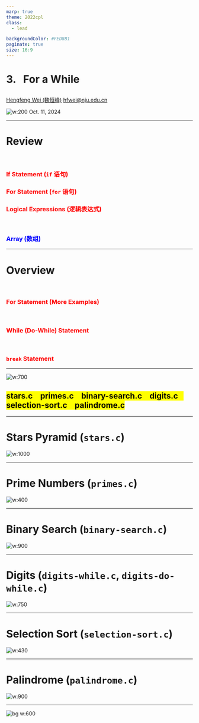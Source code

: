 ```yaml
---
marp: true
theme: 2022cpl
class:
  - lead

backgroundColor: #FED8B1
paginate: true
size: 16:9
---
```

# <p id = "small-caps">3. &nbsp; For a While</p>

[Hengfeng Wei (魏恒峰)](https://hengxin.github.io/)
hfwei@nju.edu.cn

![w:200](figs/C.png)
Oct. 11, 2024

---
# Review
<br>

<font color = red>

### If Statement (`if` 语句)
### For Statement (`for` 语句)
### Logical Expressions (逻辑表达式)
</font>
<br>

### <font color = blue>Array (数组)</font>

---
# Overview
<br>

<font color = red>

### For Statement (More Examples)
<br>

### While (Do-While) Statement
<br>

### `break` Statement
</font>

---
![w:700](figs/lets-code.jpeg)

## <mark>stars.c &ensp; primes.c &ensp; binary-search.c &ensp; digits.c &ensp; selection-sort.c &ensp; palindrome.c</mark>

---
# Stars Pyramid (`stars.c`)

![w:1000](figs/stars.jpg)

---
# Prime Numbers (`primes.c`)

![w:400](figs/prime.jpg)

---
# Binary Search (`binary-search.c`)

![w:900](figs/binary-search-mario.png)

---
# <!-- fit --> Digits (`digits-while.c`, `digits-do-while.c`)

![w:750](figs/digits.jpg)

---
# Selection Sort (`selection-sort.c`)

![w:430](figs/selection-sort.png)

---
# Palindrome (`palindrome.c`)

![w:900](figs/palindrome.png)

---
![bg w:600](figs/see-you.jpeg)